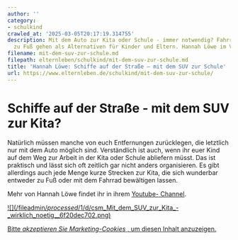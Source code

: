 ```yaml
---
author: ''
category:
- schulkind
crawled_at: '2025-03-05T20:17:19.314755'
description: Mit dem Auto zur Kita oder Schule - immer notwendig? Fahrrad fahren oder
  zu Fuß gehen als Alternativen für Kinder und Eltern. Hannah Löwe im Video-Blog
filename: mit-dem-suv-zur-schule.md
filepath: elternleben/schulkind/mit-dem-suv-zur-schule.md
title: 'Hannah Löwe: Schiffe auf der Straße – mit dem SUV zur Schule'
url: https://www.elternleben.de/schulkind/mit-dem-suv-zur-schule/
---
```


#  Schiffe auf der Straße - mit dem SUV zur Kita?

Natürlich müssen manche von euch Entfernungen zurücklegen, die letztlich nur
mit dem Auto möglich sind. Verständlich ist auch, wenn ihr euer Kind auf dem
Weg zur Arbeit in der Kita oder Schule abliefern müsst. Das ist praktisch und
lässt sich oft zeitlich gar nicht anders organisieren. Es gibt allerdings auch
jede Menge kurze Strecken zur Kita, die sich wunderbar entweder zu Fuß oder
mit dem Fahrrad bewältigen lassen.

Mehr von Hannah Löwe findet ihr in ihrem [Youtube-
Channel](https://www.youtube.com/channel/UC-150_R5aEyxKB96PWqACHA).

[ ![](/fileadmin/_processed_/1/d/csm_Mit_dem_SUV_zur_Kita_-
_wirklich_noetig__6f20dec702.png) ](javascript:Cookiebot.renew\(\))

[Bitte _akzeptieren Sie Marketing-Cookies_ , um diesen Inhalt
anzuzeigen.](javascript:Cookiebot.renew\(\))

